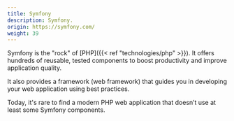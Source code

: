```yaml
---
title: Symfony
description: Symfony.
origin: https://symfony.com/
weight: 39
---
```

Symfony is the "rock" of [PHP]({{< ref "technologies/php" >}}). It offers hundreds of reusable, tested components to boost productivity and improve application quality.

It also provides a framework (web framework) that guides you in developing your web application using best practices.

Today, it's rare to find a modern PHP web application that doesn’t use at least some Symfony components.
